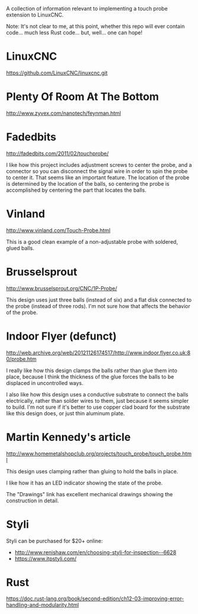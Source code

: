 A collection of information relevant to implementing a touch probe extension
to LinuxCNC.

Note:  It's not clear to me, at this point, whether this repo will ever
contain code...  much less Rust code...  but, well...  one can hope!


LinuxCNC
========
https://github.com/LinuxCNC/linuxcnc.git


Plenty Of Room At The Bottom
============================
http://www.zyvex.com/nanotech/feynman.html


Fadedbits
=========
http://fadedbits.com/2011/02/touchprobe/

I like how this project includes adjustment screws to center the probe,
and a connector so you can disconnect the signal wire in order to spin the
probe to center it.  That seems like an important feature.  The location
of the probe is determined by the location of the balls, so centering
the probe is accomplished by centering the part that locates the balls.


Vinland
=======
http://www.vinland.com/Touch-Probe.html

This is a good clean example of a non-adjustable probe with soldered,
glued balls.


Brusselsprout
=============
http://www.brusselsprout.org/CNC/1P-Probe/

This design uses just three balls (instead of six) and a flat disk
connected to the probe (instead of three rods).  I'm not sure how that
affects the behavior of the probe.


Indoor Flyer (defunct)
======================
http://web.archive.org/web/20121126174517/http://www.indoor.flyer.co.uk:80/probe.htm

I really like how this design clamps the balls rather than glue them
into place, because I think the thickness of the glue forces the balls
to be displaced in uncontrolled ways.

I also like how this design uses a conductive substrate to connect the
balls electrically, rather than solder wires to them, just because it
seems simpler to build.  I'm not sure if it's better to use copper clad
board for the substrate like this design does, or just thin aluminum
plate.


Martin Kennedy's article
========================
http://www.homemetalshopclub.org/projects/touch_probe/touch_probe.html

This design uses clamping rather than gluing to hold the balls in place.

I like how it has an LED indicator showing the state of the probe.

The "Drawings" link has excellent mechanical drawings showing the
construction in detail.


Styli
=====
Styli can be purchased for $20+ online:
* http://www.renishaw.com/en/choosing-styli-for-inspection--6628
* https://www.itpstyli.com/


Rust
====
https://doc.rust-lang.org/book/second-edition/ch12-03-improving-error-handling-and-modularity.html
